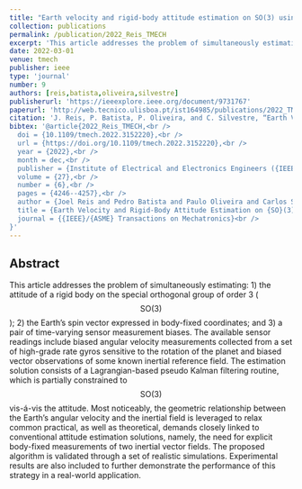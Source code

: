 ```yaml
---
title: "Earth velocity and rigid-body attitude estimation on SO(3) using biased measurements"
collection: publications
permalink: /publication/2022_Reis_TMECH
excerpt: 'This article addresses the problem of simultaneously estimating: 1) the attitude of a rigid body on the special orthogonal group of order 3; 2) the Earth’s spin vector expressed in body-fixed coordinates; and 3) a pair of time-varying sensor measurement biases.'
date: 2022-03-01
venue: tmech
publisher: ieee
type: 'journal'
number: 9
authors: [reis,batista,oliveira,silvestre]
publisherurl: 'https://ieeexplore.ieee.org/document/9731767'
paperurl: 'http://web.tecnico.ulisboa.pt/ist164985/publications/2022_TMECH_Earth_Velocity_and_Rigid-Body_Attitude_Estimation_on_SO3_Using_Biased_Measurements.pdf'
citation: 'J. Reis, P. Batista, P. Oliveira, and C. Silvestre, “Earth Velocity and Rigid-Body Attitude Estimation on SO(3) Using Biased Measurements,” IEEE/ASME Transactions on Mechatronics, vol. 27, no. 6. Institute of Electrical and Electronics Engineers (IEEE), pp. 4246–4257, Dec. 2022.'
bibtex: '@article{2022_Reis_TMECH,<br />
  doi = {10.1109/tmech.2022.3152220},<br />
  url = {https://doi.org/10.1109/tmech.2022.3152220},<br />
  year = {2022},<br />
  month = dec,<br />
  publisher = {Institute of Electrical and Electronics Engineers ({IEEE})},<br />
  volume = {27},<br />
  number = {6},<br />
  pages = {4246--4257},<br />
  author = {Joel Reis and Pedro Batista and Paulo Oliveira and Carlos Silvestre},<br />
  title = {Earth Velocity and Rigid-Body Attitude Estimation on {SO}(3) Using Biased Measurements},<br />
  journal = {{IEEE}/{ASME} Transactions on Mechatronics}<br />
}'
---
```

**Abstract**
---
This article addresses the problem of simultaneously estimating: 1) the attitude of a rigid body on the special orthogonal group of order 3 ( $$\mathsf {SO}(3)$$ ); 2) the Earth’s spin vector expressed in body-fixed coordinates; and 3) a pair of time-varying sensor measurement biases.
The available sensor readings include biased angular velocity measurements collected from a set of high-grade rate gyros sensitive to the rotation of the planet and biased vector observations of some known inertial reference field.
The estimation solution consists of a Lagrangian-based pseudo Kalman filtering routine, which is partially constrained to $$\mathsf {SO}(3)$$ vis-á-vis the attitude.
Most noticeably, the geometric relationship between the Earth’s angular velocity and the inertial field is leveraged to relax common practical, as well as theoretical, demands closely linked to conventional attitude estimation solutions, namely, the need for explicit body-fixed measurements of two inertial vector fields.
The proposed algorithm is validated through a set of realistic simulations.
Experimental results are also included to further demonstrate the performance of this strategy in a real-world application.